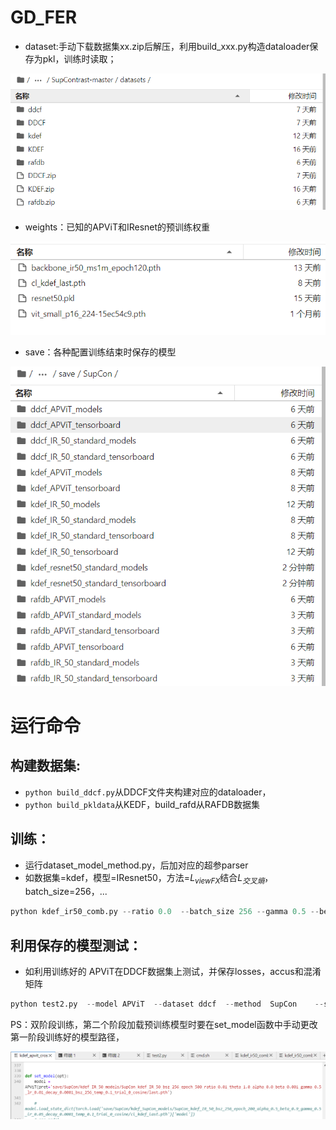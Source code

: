 # GD_FER

* dataset:手动下载数据集xx.zip后解压，利用build_xxx.py构造dataloader保存为pkl，训练时读取；

![image-20240524145706216](./assets/image-20240524145706216.png)

* weights：已知的APViT和IResnet的预训练权重

![image-20240524145851986](./assets/image-20240524145851986.png)

* save：各种配置训练结束时保存的模型

![image-20240524145649828](./assets/image-20240524145649828.png)

# 运行命令

## 构建数据集:

* ```python build_ddcf.py```从DDCF文件夹构建对应的dataloader，
* ```python build_pkldata```从KEDF，build_rafd从RAFDB数据集

## 训练：

* 运行dataset_model_method.py，后加对应的超参parser
* 如数据集=kdef，模型=IResnet50，方法=$L_{viewFX}$结合$L_{交叉熵}$，batch_size=256，...

```py
python kdef_ir50_comb.py --ratio 0.0  --batch_size 256 --gamma 0.5 --beta 0.001 --learning_rate 0.01 --weight_decay 5e-4 --temp 0.07 --cosine  --dataset kdef --model IR_50 --method SupCon --special Contrast
```

## 利用保存的模型测试：

* 如利用训练好的 APViT在DDCF数据集上测试，并保存losses，accus和混淆矩阵

```py
python test2.py  --model APViT  --dataset ddcf  --method  SupCon	--special Contrast
```

PS：双阶段训练，第二个阶段加载预训练模型时要在set_model函数中手动更改第一阶段训练好的模型路径，

![image-20240524155721037](./assets/image-20240524155721037.png)
